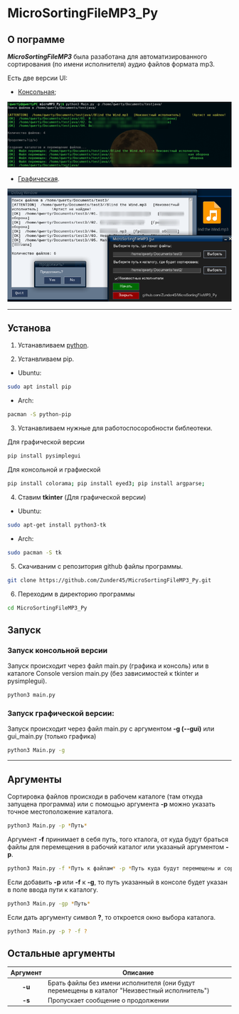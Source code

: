 # MicroSortingFileMP3_Py

## О пограмме
___MicroSortingFileMP3___ была разаботана для автоматизированного сортирования (по имени исполнителя) аудио файлов формата mp3. 

Есть две версии UI: 
- [Консольная](#cl);

![console](img/console.png)

- [Графическая](#gr).

![gui](img/gui.png)



***
## Установа 

1. Устанавливаем [python](https://www.python.org/).

2.  Устанвливаем pip.

- Ubuntu:

```sh
sudo apt install pip
```

- Arch:

```sh
pacman -S python-pip
```



3.  Устанавливаем нужные для работоспосоробности библеотеки.

Для графической версии
```sh
pip install pysimplegui
```

Для консольной и графиеской
```sh
pip install colorama; pip install eyed3; pip install argparse;
``` 

4. Ставим **tkinter** (Для графической версии)
- Ubuntu:

```sh
sudo apt-get install python3-tk
```

- Arch:

```sh
sudo pacman -S tk
```


5. Скачиваним с  репозитория github файлы программы.

``` sh
git clone https://github.com/Zunder45/MicroSortingFileMP3_Py.git 
```

6. Переходим в директорию программы

```sh
cd MicroSortingFileMP3_Py 
```

## Запуск

<h3 id="cl"> Запуск консольной версии</h3>

Запуск происходит через файл main.py (графика и консоль) или в каталоге Console version main.py (без зависимостей к tkinter и pysimplegui).

```sh
python3 main.py 
```

<h3 id="gr">Запуск графической версии:</h3>

Запуск происходит через файл main.py с аргументом **-g (--gui)** или gui_main.py (только графика)

```sh
python3 Main.py -g   
```

***
## Аргументы

Сортировка файлов происходи в рабочем каталоге (там откуда запущена программа) или с помощью аргумента **-p** можно указать точное местоположение каталога.

```sh
python3 Main.py -p *Путь*
```

Аргумент **-f**  принимает в себя путь, того кталога, от куда будут браться файлы для перемещения в рабочий каталог или указаный аргументом **-p**.

```sh
python3 Main.py -f *Путь к файлам* -p *Путь куда будут перемещены и сортированы файлы*
```

Если добавить **-p** или **-f** к **-g**, то путь указанный в консоле будет указан в поле ввода пути к каталогу.

```sh
python3 Main.py -gp *Путь*
```

Если дать аргументу символ **?**, то откроется окно выбора каталога. 

```sh
python3 Main.py -p ? -f ?
```


## Остальные аргументы

|Аргумент|Описание|
|:--------:|--------|
|**-u**  | Брать файлы без имени исполнителя (они будут перемещены в каталог       "Неизвестный исполнитель")|
|**-s**  | Пропускает сообщение о продолжении|




